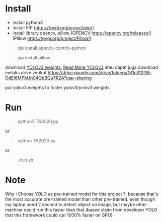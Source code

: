 # Install

- Install python3
- Install PIP (https://pypi.org/project/pip/)
- install library opencv, pillow (OPENCV https://opencv.org/releases/) (Pillow https://pypi.org/project/Pillow/)

> pip install opencv-contrib-python

> pip install pillow

download [YOLOv3 weights](https://pjreddie.com/media/files/yolov3.weights), [Read More YOLOv3](https://pjreddie.com/darknet/yolo/)
atau dapat juga download melalui drive verikut
https://drive.google.com/drive/folders/1B1uII12fWj-OdEI6MPbUn04QbBQu7R2A?usp=sharing

put yolov3.weights to folder yolov3/yolov3.weights

# Run
> python3 TA2020.py

or

> python TA2020.py

or 

> ./run.sh

# Note 
Why i Choose YOLO as pre-trained model for this project ?, because that's the most accurate pre-trained model than other pre-trained. even though my laptop need 2 second to detect object on image, but maybe other machine could run this faster than that (based claim from developer YOLO that this framework could run 1000% faster on GPU)

